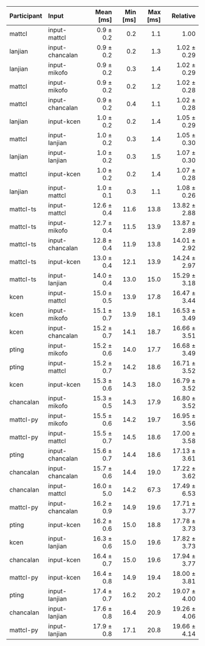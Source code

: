 | Participant | Input | Mean [ms] | Min [ms] | Max [ms] | Relative |
|:---|:---|---:|---:|---:|---:|
| mattcl | input-mattcl | 0.9 ± 0.2 | 0.2 | 1.1 | 1.00 |
| lanjian | input-chancalan | 0.9 ± 0.2 | 0.2 | 1.3 | 1.02 ± 0.29 |
| lanjian | input-mikofo | 0.9 ± 0.2 | 0.3 | 1.4 | 1.02 ± 0.29 |
| mattcl | input-mikofo | 0.9 ± 0.2 | 0.2 | 1.2 | 1.02 ± 0.28 |
| mattcl | input-chancalan | 0.9 ± 0.2 | 0.4 | 1.1 | 1.02 ± 0.28 |
| lanjian | input-kcen | 1.0 ± 0.2 | 0.2 | 1.4 | 1.05 ± 0.29 |
| mattcl | input-lanjian | 1.0 ± 0.2 | 0.3 | 1.4 | 1.05 ± 0.30 |
| lanjian | input-lanjian | 1.0 ± 0.2 | 0.3 | 1.5 | 1.07 ± 0.30 |
| mattcl | input-kcen | 1.0 ± 0.2 | 0.2 | 1.4 | 1.07 ± 0.28 |
| lanjian | input-mattcl | 1.0 ± 0.1 | 0.3 | 1.1 | 1.08 ± 0.26 |
| mattcl-ts | input-mattcl | 12.6 ± 0.4 | 11.6 | 13.8 | 13.82 ± 2.88 |
| mattcl-ts | input-mikofo | 12.7 ± 0.4 | 11.5 | 13.9 | 13.87 ± 2.89 |
| mattcl-ts | input-chancalan | 12.8 ± 0.4 | 11.9 | 13.8 | 14.01 ± 2.92 |
| mattcl-ts | input-kcen | 13.0 ± 0.4 | 12.1 | 13.9 | 14.24 ± 2.97 |
| mattcl-ts | input-lanjian | 14.0 ± 0.4 | 13.0 | 15.0 | 15.29 ± 3.18 |
| kcen | input-mattcl | 15.0 ± 0.5 | 13.9 | 17.8 | 16.47 ± 3.44 |
| kcen | input-mikofo | 15.1 ± 0.7 | 13.9 | 18.1 | 16.53 ± 3.49 |
| kcen | input-chancalan | 15.2 ± 0.7 | 14.1 | 18.7 | 16.66 ± 3.51 |
| pting | input-mikofo | 15.2 ± 0.6 | 14.0 | 17.7 | 16.68 ± 3.49 |
| pting | input-mattcl | 15.2 ± 0.7 | 14.2 | 18.6 | 16.71 ± 3.52 |
| kcen | input-kcen | 15.3 ± 0.6 | 14.3 | 18.0 | 16.79 ± 3.52 |
| chancalan | input-mikofo | 15.3 ± 0.5 | 14.3 | 17.9 | 16.80 ± 3.52 |
| mattcl-py | input-mikofo | 15.5 ± 0.6 | 14.2 | 19.7 | 16.95 ± 3.56 |
| mattcl-py | input-mattcl | 15.5 ± 0.7 | 14.5 | 18.6 | 17.00 ± 3.58 |
| pting | input-chancalan | 15.6 ± 0.7 | 14.4 | 18.6 | 17.13 ± 3.61 |
| chancalan | input-chancalan | 15.7 ± 0.6 | 14.4 | 19.0 | 17.22 ± 3.62 |
| chancalan | input-mattcl | 16.0 ± 5.0 | 14.2 | 67.3 | 17.49 ± 6.53 |
| mattcl-py | input-chancalan | 16.2 ± 0.9 | 14.9 | 19.6 | 17.71 ± 3.77 |
| pting | input-kcen | 16.2 ± 0.6 | 15.0 | 18.8 | 17.78 ± 3.73 |
| kcen | input-lanjian | 16.3 ± 0.6 | 15.0 | 19.6 | 17.82 ± 3.73 |
| chancalan | input-kcen | 16.4 ± 0.7 | 15.0 | 19.6 | 17.94 ± 3.77 |
| mattcl-py | input-kcen | 16.4 ± 0.8 | 14.9 | 19.4 | 18.00 ± 3.81 |
| pting | input-lanjian | 17.4 ± 0.7 | 16.2 | 20.2 | 19.07 ± 4.00 |
| chancalan | input-lanjian | 17.6 ± 0.8 | 16.4 | 20.9 | 19.26 ± 4.06 |
| mattcl-py | input-lanjian | 17.9 ± 0.8 | 17.1 | 20.8 | 19.66 ± 4.14 |
